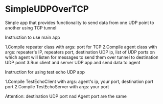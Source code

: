 # SimpleUDPOverTCP
Simple app that provides functionality to send data from one UDP point to another using TCP tunnel

Instruction to use main app

1.Compile repeater class with args: port for TCP
2.Compile agent class with args: repeater's IP, repeaters port, destination UDP ip, list of UDP ports on which agent will listen for messages to send them over tunnel to destination UDP point
3.Run client and server UDP app and send data to agent

Instruction for using test echo UDP app

1.Compile TestEchoClient with args: agent's ip, your port, destination port port
2.Compile TestEchoServer with args: your port


Attention: destination UDP port nad Agent port are the same
